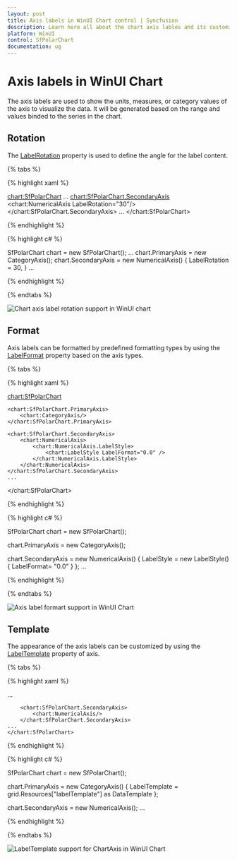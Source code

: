 ```yaml
---
layout: post
title: Axis labels in WinUI Chart control | Syncfusion
description: Learn here all about the chart axis lables and its customization in Syncfusion WinUI Chart (SfPolarChart) control.
platform: WinUI
control: SfPolarChart
documentation: ug
---
```


# Axis labels in WinUI Chart

The axis labels are used to show the units, measures, or category values of the axis to visualize the data. It will be generated based on the range and values binded to the series in the chart.

## Rotation

The [LabelRotation](https://help.syncfusion.com/cr/winui/Syncfusion.UI.Xaml.Charts.ChartAxis.html#Syncfusion_UI_Xaml_Charts_ChartAxis_LabelRotation) property is used to define the angle for the label content.

{% tabs %}

{% highlight xaml %}

<chart:SfPolarChart>
    ...
    <chart:SfPolarChart.SecondaryAxis>
        <chart:NumericalAxis LabelRotation="30"/>
    </chart:SfPolarChart.SecondaryAxis>
    ...
</chart:SfPolarChart>

{% endhighlight %}

{% highlight c# %}

SfPolarChart chart = new SfPolarChart();
...
chart.PrimaryAxis = new CategoryAxis();
chart.SecondaryAxis = new NumericalAxis()
{
    LabelRotation = 30,
}
...

{% endhighlight %}

{% endtabs %}

![Chart axis label rotation support in WinUI chart](Axis_Images/WinUI_Chart_LabelRotationAngle.png)

## Format

Axis labels can be formatted by predefined formatting types by using the [LabelFormat](https://help.syncfusion.com/cr/winui/Syncfusion.UI.Xaml.Charts.LabelStyle.html#Syncfusion_UI_Xaml_Charts_LabelStyle_LabelFormat) property based on the axis types.

{% tabs %}

{% highlight xaml %}

<chart:SfPolarChart>
            
    <chart:SfPolarChart.PrimaryAxis>
        <chart:CategoryAxis/>
    </chart:SfPolarChart.PrimaryAxis>
                
    <chart:SfPolarChart.SecondaryAxis>
        <chart:NumericalAxis>
            <chart:NumericalAxis.LabelStyle>
                <chart:LabelStyle LabelFormat="0.0" />
            </chart:NumericalAxis.LabelStyle>
        </chart:NumericalAxis>
    </chart:SfPolarChart.SecondaryAxis>
    ...

</chart:SfPolarChart>

{% endhighlight %}

{% highlight c# %}

SfPolarChart chart = new SfPolarChart();

chart.PrimaryAxis = new CategoryAxis();

chart.SecondaryAxis = new NumericalAxis()
{
    LabelStyle = new LabelStyle() { LabelFormat= "0.0" }
};
...

{% endhighlight %}

{% endtabs %}

![Axis label formart support in WinUI Chart](Axis_Images/WinUI_Chart_Numerical_LabelFormat.png)

## Template

The appearance of the axis labels can be customized by using the [LabelTemplate](https://help.syncfusion.com/cr/winui/Syncfusion.UI.Xaml.Charts.ChartAxis.html#Syncfusion_UI_Xaml_Charts_ChartAxis_LabelTemplate) property of axis.

{% tabs %}

{% highlight xaml %}

<Grid x:Name="grid">
    <Grid.Resources>
        <DataTemplate x:Key="labelTemplate">
            <Border Background="Blue"
		    CornerRadius="5"
		    BorderThickness="1">
                <TextBlock Text="{Binding Content}"
			   Foreground="White"
			   FontStyle="Italic" 
			   FontSize="10"
			   FontWeight="Bold" 
			   Margin="3"/>
            </Border>
        </DataTemplate>
    </Grid.Resources>
    <chart:SfPolarChart x:Name="chart">
    ...
        <chart:SfPolarChart.PrimaryAxis>
            <chart:CategoryAxis LabelTemplate="{StaticResource labelTemplate}"/>
        </chart:SfPolarChart.PrimaryAxis>

        <chart:SfPolarChart.SecondaryAxis>
            <chart:NumericalAxis/>
        </chart:SfPolarChart.SecondaryAxis>
    ...
    </chart:SfPolarChart>
</Grid>

{% endhighlight %}

{% highlight c# %}

SfPolarChart chart = new SfPolarChart();

chart.PrimaryAxis = new CategoryAxis()
{
    LabelTemplate = grid.Resources["labelTemplate"] as DataTemplate
};

chart.SecondaryAxis = new NumericalAxis();
...

{% endhighlight %}

{% endtabs %}

![LabelTemplate support for ChartAxis in WinUI Chart](Axis_Images/WinUI_Chart_AxisLabelTemplate.png)


